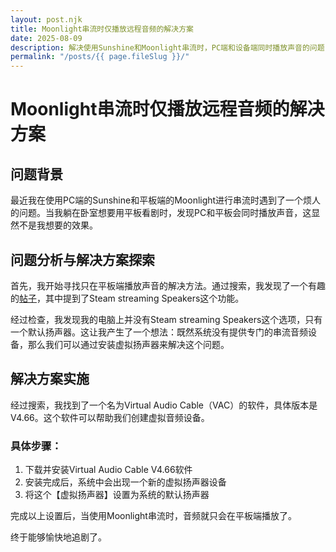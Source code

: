 ```yaml
---
layout: post.njk
title: Moonlight串流时仅播放远程音频的解决方案
date: 2025-08-09
description: 解决使用Sunshine和Moonlight串流时，PC端和设备端同时播放声音的问题
permalink: "/posts/{{ page.fileSlug }}/"
---
```


# Moonlight串流时仅播放远程音频的解决方案

## 问题背景

最近我在使用PC端的Sunshine和平板端的Moonlight进行串流时遇到了一个烦人的问题。当我躺在卧室想要用平板看剧时，发现PC和平板会同时播放声音，这显然不是我想要的效果。

## 问题分析与解决方案探索

首先，我开始寻找只在平板端播放声音的解决方法。通过搜索，我发现了一个有趣的[帖子](https://tieba.baidu.com/p/8478272420)，其中提到了Steam streaming Speakers这个功能。

经过检查，我发现我的电脑上并没有Steam streaming Speakers这个选项，只有一个默认扬声器。这让我产生了一个想法：既然系统没有提供专门的串流音频设备，那么我们可以通过安装虚拟扬声器来解决这个问题。

## 解决方案实施

经过搜索，我找到了一个名为Virtual Audio Cable（VAC）的软件，具体版本是V4.66。这个软件可以帮助我们创建虚拟音频设备。

### 具体步骤：

1. 下载并安装Virtual Audio Cable V4.66软件
2. 安装完成后，系统中会出现一个新的虚拟扬声器设备
3. 将这个【虚拟扬声器】设置为系统的默认扬声器

完成以上设置后，当使用Moonlight串流时，音频就只会在平板端播放了。

终于能够愉快地追剧了。